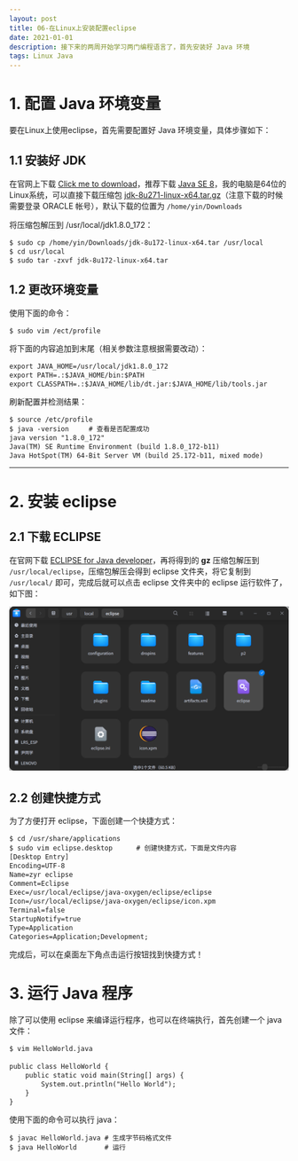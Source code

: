 ```yaml
---
layout: post
title: 06-在Linux上安装配置eclipse
date: 2021-01-01
description: 接下来的两周开始学习两门编程语言了，首先安装好 Java 环境
tags: Linux Java
---
```


# 1. 配置 Java 环境变量

要在Linux上使用eclipse，首先需要配置好 Java 环境变量，具体步骤如下：

## 1.1 安装好 JDK

在官网上下载 [Click me to download](https://www.oracle.com/cn/java/technologies/javase-downloads.html)，推荐下载 [Java SE 8](https://www.oracle.com/cn/java/technologies/javase/javase-jdk8-downloads.html)，我的电脑是64位的Linux系统，可以直接下载压缩包 [jdk-8u271-linux-x64.tar.gz](https://www.oracle.com/cn/java/technologies/javase/javase-jdk8-downloads.html#license-lightbox)（注意下载的时候需要登录 ORACLE 帐号），默认下载的位置为 `/home/yin/Downloads`

将压缩包解压到 /usr/local/jdk1.8.0_172：

```shell
$ sudo cp /home/yin/Downloads/jdk-8u172-linux-x64.tar /usr/local
$ cd usr/local
$ sudo tar -zxvf jdk-8u172-linux-x64.tar
```

## 1.2 更改环境变量

使用下面的命令：

```shell
$ sudo vim /ect/profile
```

将下面的内容追加到末尾（相关参数注意根据需要改动）：

```shell
export JAVA_HOME=/usr/local/jdk1.8.0_172
export PATH=.:$JAVA_HOME/bin:$PATH
export CLASSPATH=.:$JAVA_HOME/lib/dt.jar:$JAVA_HOME/lib/tools.jar
```

刷新配置并检测结果：

```shell
$ source /etc/profile
$ java -version		# 查看是否配置成功
java version "1.8.0_172"
Java(TM) SE Runtime Environment (build 1.8.0_172-b11)
Java HotSpot(TM) 64-Bit Server VM (build 25.172-b11, mixed mode)
```

---

# 2. 安装 eclipse

## 2.1 下载 ECLIPSE

在官网下载 [ECLIPSE for Java developer](https://www.eclipse.org/downloads/download.php?file=/technology/epp/downloads/release/2020-12/R/eclipse-java-2020-12-R-linux-gtk-x86_64.tar.gz)，再将得到的 **gz** 压缩包解压到 `/usr/local/eclipse`，压缩包解压会得到 eclipse 文件夹，将它复制到 `/usr/local/` 即可，完成后就可以点击 eclipse 文件夹中的 eclipse 运行软件了，如下图：

<img src="/images/posts/blogImages/image-20201231210908855.png" width=720>



## 2.2 创建快捷方式

为了方便打开 eclipse，下面创建一个快捷方式：

```shell
$ cd /usr/share/applications
$ sudo vim eclipse.desktop		# 创建快捷方式，下面是文件内容
[Desktop Entry]
Encoding=UTF-8
Name=zyr eclipse
Comment=Eclipse
Exec=/usr/local/eclipse/java-oxygen/eclipse/eclipse
Icon=/usr/local/eclipse/java-oxygen/eclipse/icon.xpm
Terminal=false
StartupNotify=true
Type=Application
Categories=Application;Development;
```

完成后，可以在桌面左下角点击运行按钮找到快捷方式！



# 3. 运行 Java 程序

除了可以使用 eclipse 来编译运行程序，也可以在终端执行，首先创建一个 java 文件：

```shell
$ vim HelloWorld.java

public class HelloWorld {
    public static void main(String[] args) {
        System.out.println("Hello World");
    }
}
```

使用下面的命令可以执行 java：

```shell
$ javac HelloWorld.java	# 生成字节码格式文件
$ java HelloWorld		# 运行
```
